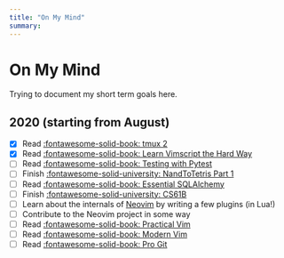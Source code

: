 ```yaml
---
title: "On My Mind"
summary:
---
```


On My Mind
===

Trying to document my short term goals here.

2020 (starting from August)
---

- [x] Read [:fontawesome-solid-book: tmux 2](https://pragprog.com/titles/bhtmux2/tmux-2/)
- [x] Read [:fontawesome-solid-book: Learn Vimscript the Hard Way](https://learnvimscriptthehardway.stevelosh.com/)
- [ ] Read [:fontawesome-solid-book: Testing with
    Pytest](../programming/python/pytest/testing-with-pytest/index.md)
- [ ] Finish [:fontawesome-solid-university:
  NandToTetris Part
  1](../computer-science/courses/from-nand-to-tetris-part-1/index.md)
- [ ] Read [:fontawesome-solid-book: Essential SQLAlchemy](../programming/python/databases/sqlalchemy/essential-sqlalchemy/index.md)
- [ ] Finish [:fontawesome-solid-university: CS61B](https://sp19.datastructur.es/)
- [ ] Learn about the internals of [Neovim](https://github.com/neovim/neovim) by
  writing a few plugins (in Lua!)
- [ ] Contribute to the Neovim project in some way
- [ ] Read [:fontawesome-solid-book: Practical Vim](https://learning.oreilly.com/library/view/practical-vim-2nd/9781680501629/)
- [ ] Read [:fontawesome-solid-book: Modern Vim](https://learning.oreilly.com/library/view/modern-vim/9781680506006/)
- [ ] Read [:fontawesome-solid-book: Pro Git](https://git-scm.com/book/en/v2)
